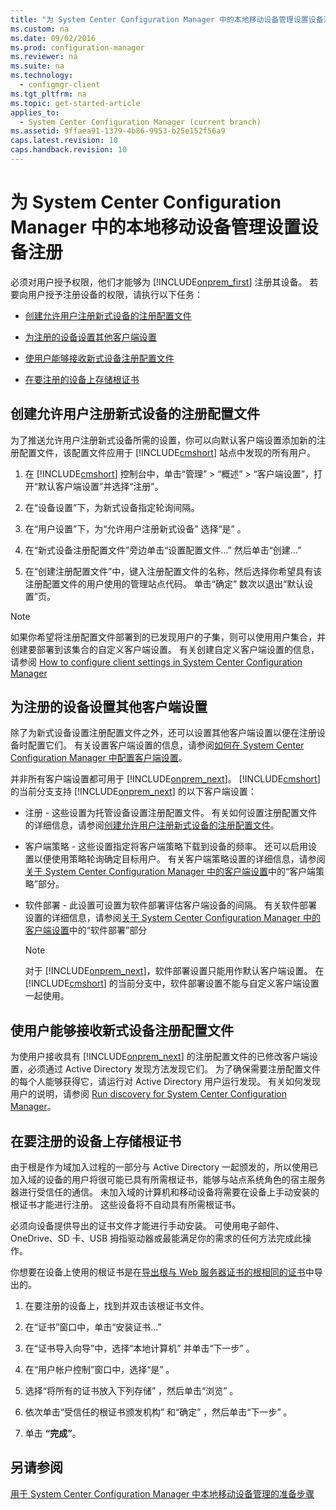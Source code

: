 ```yaml
---
title: "为 System Center Configuration Manager 中的本地移动设备管理设置设备注册"
ms.custom: na
ms.date: 09/02/2016
ms.prod: configuration-manager
ms.reviewer: na
ms.suite: na
ms.technology: 
  - configmgr-client
ms.tgt_pltfrm: na
ms.topic: get-started-article
applies_to: 
  - System Center Configuration Manager (current branch)
ms.assetid: 9ffaea91-1379-4b86-9953-b25e152f56a9
caps.latest.revision: 10
caps.handback.revision: 10
---
```

# 为 System Center Configuration Manager 中的本地移动设备管理设置设备注册
必须对用户授予权限，他们才能够为 [!INCLUDE[onprem_first](../LocTest/includes/onprem_first_md.md)] 注册其设备。 若要向用户授予注册设备的权限，请执行以下任务：  
  
-   [创建允许用户注册新式设备的注册配置文件](#bkmk_createProf)  
  
-   [为注册的设备设置其他客户端设置](#bkmk_addClient)  
  
-   [使用户能够接收新式设备注册配置文件](#bkmk_enableUsers)  
  
-   [在要注册的设备上存储根证书](#bkmk_storeCert)  
  
##  <a name="bkmk_createProf"></a> 创建允许用户注册新式设备的注册配置文件  
 为了推送允许用户注册新式设备所需的设置，你可以向默认客户端设置添加新的注册配置文件，该配置文件应用于 [!INCLUDE[cmshort](../LocTest/includes/cmshort_md.md)] 站点中发现的所有用户。  
  
1.  在 [!INCLUDE[cmshort](../LocTest/includes/cmshort_md.md)] 控制台中，单击“管理” > “概述” > “客户端设置”，打开“默认客户端设置”并选择“注册”。  
  
2.  在“设备设置”下，为新式设备指定轮询间隔。  
  
3.  在“用户设置”下，为“允许用户注册新式设备”  选择“是” 。  
  
4.  在“新式设备注册配置文件”旁边单击“设置配置文件…” 然后单击“创建...”  
  
5.  在“创建注册配置文件”中，键入注册配置文件的名称，然后选择你希望具有该注册配置文件的用户使用的管理站点代码。 单击“确定”  数次以退出“默认设置”页。  
  
> [!NOTE]  
>  如果你希望将注册配置文件部署到的已发现用户的子集，则可以使用用户集合，并创建要部署到该集合的自定义客户端设置。 有关创建自定义客户端设置的信息，请参阅 [How to configure client settings in System Center Configuration Manager](../LocTest/How-to-configure-client-settings-in-System-Center-Configuration-Manager.md)  
  
##  <a name="bkmk_addClient"></a> 为注册的设备设置其他客户端设置  
 除了为新式设备设置注册配置文件之外，还可以设置其他客户端设置以便在注册设备时配置它们。  有关设置客户端设置的信息，请参阅[如何在 System Center Configuration Manager 中配置客户端设置](../LocTest/How-to-configure-client-settings-in-System-Center-Configuration-Manager.md)。  
  
 并非所有客户端设置都可用于 [!INCLUDE[onprem_next](../LocTest/includes/onprem_next_md.md)]。 [!INCLUDE[cmshort](../LocTest/includes/cmshort_md.md)] 的当前分支支持 [!INCLUDE[onprem_next](../LocTest/includes/onprem_next_md.md)] 的以下客户端设置：  
  
-   注册 - 这些设置为托管设备设置注册配置文件。 有关如何设置注册配置文件的详细信息，请参阅[创建允许用户注册新式设备的注册配置文件](#bkmk_createProf)。  
  
-   客户端策略 - 这些设置指定将客户端策略下载到设备的频率。 还可以启用设置以便使用策略轮询确定目标用户。 有关客户端策略设置的详细信息，请参阅[关于 System Center Configuration Manager 中的客户端设置](../LocTest/About-client-settings-in-System-Center-Configuration-Manager.md)中的“客户端策略”部分。  
  
-   软件部署 - 此设置可设置为软件部署评估客户端设备的间隔。 有关软件部署设置的详细信息，请参阅[关于 System Center Configuration Manager 中的客户端设置](../LocTest/About-client-settings-in-System-Center-Configuration-Manager.md)中的“软件部署”部分  
  
    > [!NOTE]  
    >  对于 [!INCLUDE[onprem_next](../LocTest/includes/onprem_next_md.md)]，软件部署设置只能用作默认客户端设置。 在 [!INCLUDE[cmshort](../LocTest/includes/cmshort_md.md)] 的当前分支中，软件部署设置不能与自定义客户端设置一起使用。  
  
##  <a name="bkmk_enableUsers"></a> 使用户能够接收新式设备注册配置文件  
 为使用户接收具有 [!INCLUDE[onprem_next](../LocTest/includes/onprem_next_md.md)] 的注册配置文件的已修改客户端设置，必须通过 Active Directory 发现方法发现它们。 为了确保需要注册配置文件的每个人能够获得它，请运行对 Active Directory 用户运行发现。 有关如何发现用户的说明，请参阅 [Run discovery for System Center Configuration Manager](../LocTest/Run-discovery-for-System-Center-Configuration-Manager.md)。  
  
##  <a name="bkmk_storeCert"></a> 在要注册的设备上存储根证书  
 由于根是作为域加入过程的一部分与 Active Directory 一起颁发的，所以使用已加入域的设备的用户将很可能已具有所需根证书，能够与站点系统角色的宿主服务器进行受信任的通信。 未加入域的计算机和移动设备将需要在设备上手动安装的根证书才能进行注册。 这些设备将不自动具有所需根证书。  
  
 必须向设备提供导出的证书文件才能进行手动安装。 可使用电子邮件、OneDrive、SD 卡、USB 拇指驱动器或最能满足你的需求的任何方法完成此操作。  
  
 你想要在设备上使用的根证书是在[导出根与 Web 服务器证书的根相同的证书](../LocTest/Set-up-certificates-for-trusted-communications-for-On-premises-Mobile-Device-Management-in-System-Center-Configuration-Manager.md#bkmk_exportCert)中导出的。  
  
1.  在要注册的设备上，找到并双击该根证书文件。  
  
2.  在“证书”窗口中，单击“安装证书...”   
  
3.  在“证书导入向导”中，选择“本地计算机” 并单击“下一步” 。  
  
4.  在“用户帐户控制”窗口中，选择“是” 。  
  
5.  选择“将所有的证书放入下列存储” ，然后单击“浏览” 。  
  
6.  依次单击“受信任的根证书颁发机构” 和“确定” ，然后单击“下一步” 。  
  
7.  单击 **“完成”**。  
  
## 另请参阅  
 [用于 System Center Configuration Manager 中本地移动设备管理的准备步骤](../LocTest/Preparation-steps-for-On-premises-Mobile-Device-Management-in-System-Center-Configuration-Manager.md)